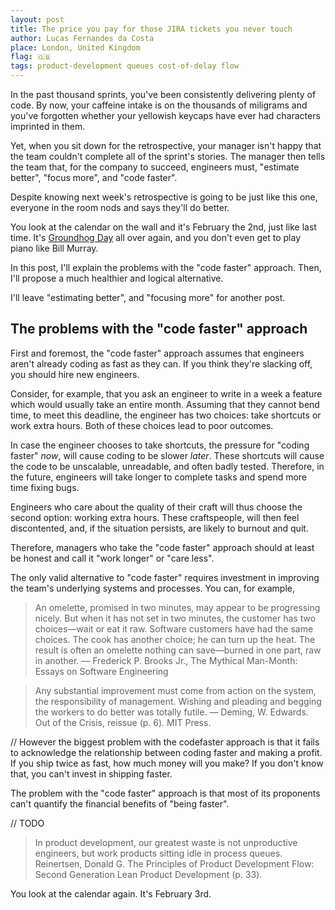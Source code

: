 ```yaml
---
layout: post
title: The price you pay for those JIRA tickets you never touch
author: Lucas Fernandes da Costa
place: London, United Kingdom
flag: 🇬🇧
tags: product-development queues cost-of-delay flow
---
```


In the past thousand sprints, you've been consistently delivering plenty of code. By now, your caffeine intake is on the thousands of miligrams and you've forgotten whether your yellowish keycaps have ever had characters imprinted in them.

Yet, when you sit down for the retrospective, your manager isn't happy that the team couldn't complete all of the sprint's stories. The manager then tells the team that, for the company to succeed, engineers must, "estimate better", "focus more", and "code faster".

Despite knowing next week's retrospective is going to be just like this one, everyone in the room nods and says they'll do better.

You look at the calendar on the wall and it's February the 2nd, just like last time. It's [Groundhog Day](https://en.wikipedia.org/wiki/Groundhog_Day_(film)) all over again, and you don't even get to play piano like Bill Murray.

In this post, I'll explain the problems with the "code faster" approach. Then, I'll propose a much healthier and logical alternative.

I'll leave "estimating better", and "focusing more" for another post.


## The problems with the "code faster" approach

First and foremost, the "code faster" approach assumes that engineers aren't already coding as fast as they can. If you think they're slacking off, you should hire new engineers.

Consider, for example, that you ask an engineer to write in a week a feature which would usually take an entire month. Assuming that they cannot bend time, to meet this deadline, the engineer has two choices: take shortcuts or work extra hours. Both of these choices lead to poor outcomes.

In case the engineer chooses to take shortcuts, the pressure for "coding faster" _now_, will cause coding to be slower _later_. These shortcuts will cause the code to be unscalable, unreadable, and often badly tested. Therefore, in the future, engineers will take longer to complete tasks and spend more time fixing bugs.

Engineers who care about the quality of their craft will thus choose the second option: working extra hours. These craftspeople, will then feel discontented, and, if the situation persists, are likely to burnout and quit.

Therefore, managers who take the "code faster" approach should at least be honest and call it "work longer" or "care less".

The only valid alternative to "code faster" requires investment in improving the team's underlying systems and processes. You can, for example,






> An omelette, promised in two minutes, may appear to be progressing nicely. But when it has not set in two minutes, the customer has two choices—wait or eat it raw. Software customers have had the same choices. The cook has another choice; he can turn up the heat. The result is often an omelette nothing can save—burned in one part, raw in another.
> — Frederick P. Brooks Jr., The Mythical Man-Month: Essays on Software Engineering


> Any substantial improvement must come from action on the system, the responsibility of management. Wishing and pleading and begging the workers to do better was totally futile.
> — Deming, W. Edwards. Out of the Crisis, reissue (p. 6). MIT Press.


// However the biggest problem with the codefaster approach is that it fails to acknowledge the relationship between coding faster and making a profit. If you ship twice as fast, how much money will you make? If you don't know that, you can't invest in shipping faster.

The problem with the "code faster" approach is that most of its proponents can't quantify the financial benefits of "being faster".

// TODO

> In product development, our greatest waste is not unproductive engineers, but work products sitting idle in process queues.
> Reinertsen, Donald G. The Principles of Product Development Flow: Second Generation Lean Product Development (p. 33).

You look at the calendar again. It's February 3rd.
